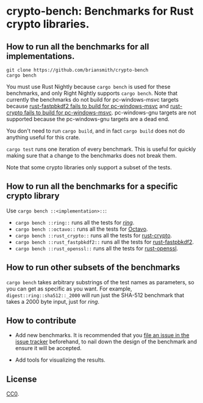 # crypto-bench: Benchmarks for Rust crypto libraries.

## How to run all the benchmarks for all implementations.

```
git clone https://github.com/briansmith/crypto-bench
cargo bench
```

You must use Rust Nightly because `cargo bench` is used for these benchmarks,
and only Right Nightly supports `cargo bench`. Note that currently the
benchmarks do not build for pc-windows-msvc targets because
[rust-fastpbkdf2 fails to build for pc-windows-msvc](https://github.com/ctz/rust-fastpbkdf2/issues/1)
and [rust-crypto fails to build for pc-windows-msvc](https://github.com/DaGenix/rust-crypto/issues/324).
pc-windows-gnu targets are not supported because the pc-windows-gnu targets are
a dead end.

You don't need to run `cargo build`, and in fact `cargo build` does not do
anything useful for this crate.

`cargo test` runs one iteration of every benchmark. This is useful for quickly
making sure that a change to the benchmarks does not break them.

Note that some crypto libraries only support a subset of the tests.

## How to run all the benchmarks for a specific crypto library

Use `cargo bench ::<implementation>::`:

* `cargo bench ::ring::` runs all the tests for [*ring*](https://github.com/briansmith/ring).
* `cargo bench ::octavo::` runs all the tests for [Octavo](https://github.com/libOctavo/octavo).
* `cargo bench ::rust_crypto::` runs all the tests for [rust-crypto](https://github.com/DaGenix/rust-crypto).
* `cargo bench ::rust_fastpbkdf2::` runs all the tests for [rust-fastpbkdf2](https://github.com/ctz/rust-fastpbkdf2).
* `cargo bench ::rust_openssl::` runs all the tests for [rust-openssl](https://github.com/sfackler/rust-openssl).

## How to run other subsets of the benchmarks

`cargo bench` takes arbitrary substrings of the test names as parameters, so
you can get as specific as you want. For example,
`digest::ring::sha512::_2000` will run just the SHA-512
benchmark that takes a 2000 byte input, just for *ring*.

## How to contribute

* Add new benchmarks. It is recommended that you
  [file an issue in the issue tracker](https://github.com/briansmith/crypto-bench/issues/new)
  beforehand, to nail down the design of the benchmark and ensure it will be
  accepted.

* Add tools for visualizing the results.

## License

[CC0](https://creativecommons.org/publicdomain/zero/1.0/).
